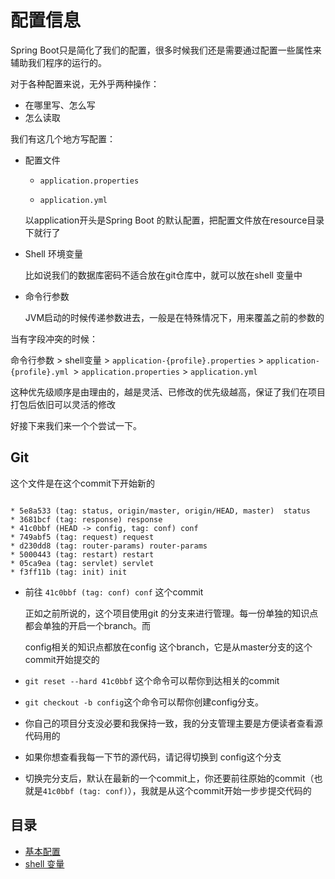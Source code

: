 # 配置信息

Spring Boot只是简化了我们的配置，很多时候我们还是需要通过配置一些属性来辅助我们程序的运行的。

对于各种配置来说，无外乎两种操作：

- 在哪里写、怎么写
- 怎么读取

我们有这几个地方写配置：

- 配置文件

  - `application.properties`

  - `application.yml`

  以application开头是Spring Boot 的默认配置，把配置文件放在resource目录下就行了

- Shell 环境变量

  比如说我们的数据库密码不适合放在git仓库中，就可以放在shell 变量中

- 命令行参数

  JVM启动的时候传递参数进去，一般是在特殊情况下，用来覆盖之前的参数的

当有字段冲突的时候：

命令行参数  > shell变量 > `application-{profile}.properties` > `application-{profile}.yml `> `application.properties` > `application.yml`



这种优先级顺序是由理由的，越是灵活、已修改的优先级越高，保证了我们在项目打包后依旧可以灵活的修改



好接下来我们来一个个尝试一下。



## Git

这个文件是在这个commit下开始新的

```

* 5e8a533 (tag: status, origin/master, origin/HEAD, master)  status
* 3681bcf (tag: response) response
* 41c0bbf (HEAD -> config, tag: conf) conf
* 749abf5 (tag: request) request
* d230dd8 (tag: router-params) router-params
* 5000443 (tag: restart) restart
* 05ca9ea (tag: servlet) servlet
* f3ff11b (tag: init) init
```

- 前往 `41c0bbf (tag: conf) conf` 这个commit

  正如之前所说的，这个项目使用git 的分支来进行管理。每一份单独的知识点都会单独的开启一个branch。而

  config相关的知识点都放在config 这个branch，它是从master分支的这个commit开始提交的

- `git reset --hard 41c0bbf` 这个命令可以帮你到达相关的commit

- `git checkout -b config`这个命令可以帮你创建config分支。

- 你自己的项目分支没必要和我保持一致，我的分支管理主要是方便读者查看源代码用的
- 如果你想查看我每一下节的源代码，请记得切换到 config这个分支
- 切换完分支后，默认在最新的一个commit上，你还要前往原始的commit（也就是`41c0bbf (tag: conf)`），我就是从这个commit开始一步步提交代码的



## 目录

- [基本配置](./application.md)
- [shell 变量](./shell.md)